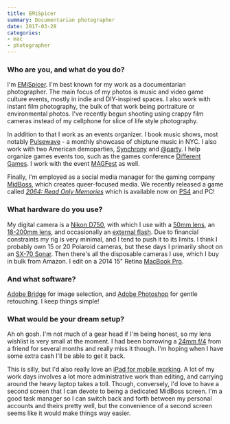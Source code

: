 ```yaml
---
title: EMiSpicer
summary: Documentarian photographer
date: 2017-03-28
categories:
- mac
- photographer
---
```


### Who are you, and what do you do?

I'm [EMiSpicer](http://uglymachine.net/ "EMi's website."). I'm best known for my work as a documentarian photographer. The main focus of my photos is music and video game culture events, mostly in indie and DIY-inspired spaces. I also work with instant film photography, the bulk of that work being portraiture or environmental photos. I've recently begun shooting using crappy film cameras instead of my cellphone for slice of life style photography.

In addition to that I work as an events organizer. I book music shows, most notably [Pulsewave](http://pulsewavenyc.tumblr.com/ "A chiptunes and motion visualist event.") - a monthly showcase of chiptune music in NYC. I also work with two American demoparties, [Synchrony](http://synchrony.nyc/ "A demoparty.") and [@party](http://atparty-demoscene.net/ "A demoparty."). I help organize games events too, such as the games conference [Different Games](http://differentgames.org/ "An inclusive video game event."). I work with the event [MAGFest](http://magfest.org/ "A music and gaming festival.") as well.

Finally, I'm employed as a social media manager for the gaming company [MidBoss](http://midboss.com/ "A diverse game studio in San Francisco."), which creates queer-focused media. We recently released a game called [_2064: Read Only Memories_][2064-read-only-memories] which is available now on [PS4][] and PC!

### What hardware do you use?

My digital camera is a [Nikon D750][d750], with which I use with a [50mm lens][af-nikkor-50mm-f1.8d], an [18-200mm lens][af-s-dx-nikkor-18-200mm-f3.5-5.6g-ed-vr-ii], and occasionally an [external flash][sb-700-af-speedlight]. Due to financial constraints my rig is very minimal, and I tend to push it to its limits. I think I probably own 15 or 20 Polaroid cameras, but these days I primarily shoot on an [SX-70 Sonar][sx-70-sonar]. Then there's all the disposable cameras I use, which I buy in bulk from Amazon. I edit on a 2014 15" Retina [MacBook Pro][macbook-pro].

### And what software?

[Adobe Bridge][bridge] for image selection, and [Adobe Photoshop][photoshop] for gentle retouching. I keep things simple!

### What would be your dream setup?

Ah oh gosh. I'm not much of a gear head if I'm being honest, so my lens wishlist is very small at the moment. I had been borrowing a [24mm f/4][nikkor-20mm-f4] from a friend for several months and really miss it though. I'm hoping when I have some extra cash I'll be able to get it back.

This is silly, but I'd also really love an [iPad for mobile working][ipad-pro]. A lot of my work days involves a lot more administrative work than editing, and carrying around the heavy laptop takes a toll. Though, conversely, I'd love to have a second screen that I can devote to being a dedicated MidBoss screen. I'm a good task manager so I can switch back and forth between my personal accounts and theirs pretty well, but the convenience of a second screen seems like it would make things way easier.

[2064-read-only-memories]: https://readonlymemori.es/ "A cyberpunk adventure game."
[af-nikkor-50mm-f1.8d]: https://www.nikonusa.com/en/Nikon-Products/Product/Camera-Lenses/2137/AF-NIKKOR-50mm-f%252F1.8D.html "A lens for SLR cameras."
[af-s-dx-nikkor-18-200mm-f3.5-5.6g-ed-vr-ii]: https://www.nikonusa.com/en/Nikon-Products/Product/Camera-Lenses/2192/AF-S-DX-NIKKOR-18-200mm-f%252F3.5-5.6G-ED-VR-II.html "A lens for DSLR cameras."
[bridge]: https://creative.adobe.com/products/bridge "A shared media manager for Adobe CS products."
[d750]: https://www.nikonusa.com/en/nikon-products/product/dslr-cameras/1543/d750.html "A 24.3 megapixel DSLR."
[ipad-pro]: https://en.wikipedia.org/wiki/IPad_Pro "An iOS tablet."
[macbook-pro]: https://www.apple.com/macbook-pro/ "A laptop."
[nikkor-20mm-f4]: https://www.kenrockwell.com/nikon/20f4.htm "A camera lens."
[photoshop]: https://www.adobe.com/products/photoshop.html "A bitmap image editor."
[ps4]: https://www.playstation.com/en-us/ "A shiny gaming console from Sony."
[sb-700-af-speedlight]: https://www.nikonusa.com/en/nikon-products/product/flashes/sb-700-af-speedlight.html "An external DSLR flash."
[sx-70-sonar]: https://www.impossible-project.com/products/polaroid-sx70-camera-sonar "A Polaroid camera."
